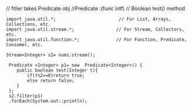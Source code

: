  // fitler takes Predicate obj
 //Predicate <T> :(func intf)
 // Boolean test(<T>) method 

```
import java.util.*;                        // For List, Arrays, Collections, etc.
import java.util.stream.*;                // For Stream, Collectors, etc.
import java.util.function.*;              // For Function, Predicate, Consumer, etc.

Stream<Integer> s2= nums.stream();

 Predicate <Integer> p1= new  Predicate<Integer>() {
    public boolean test(Integer t){
        if(t%2==0)return true;
        else return false;
    }
 };
 s2.filter(p1)
 .forEach(System.out::println);
```